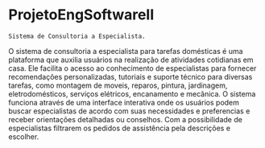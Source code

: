 # ProjetoEngSoftwareII
 
    Sistema de Consultoria a Especialista.
    
  O sistema de consultoria a especialista para tarefas domésticas é uma plataforma que auxilia usuários na realização de atividades cotidianas em casa. Ele facilita o acesso ao conhecimento de especialistas para fornecer recomendações personalizadas, tutoriais e suporte técnico para diversas tarefas, como montagem de moveis, reparos, pintura, jardinagem, eletrodomésticos, serviços elétricos, encanamento e mecânica.
O sistema funciona através de uma interface interativa onde os usuários podem buscar especialistas de acordo com suas necessidades e preferencias e receber orientações detalhadas ou conselhos. Com a possibilidade de especialistas filtrarem os pedidos de assistência pela descrições e escolher.
